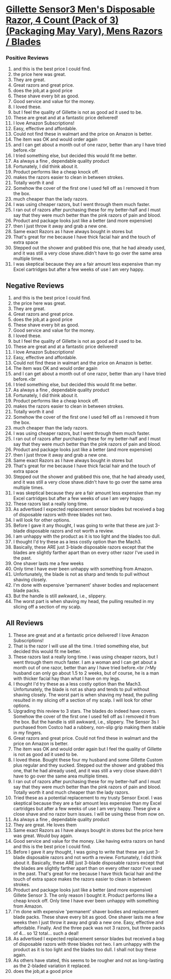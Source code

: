 # [Gillette Sensor3 Men&#x27;s Disposable Razor, 4 Count (Pack of 3) (Packaging May Vary), Mens Razors / Blades](https://products.checkmycream.com/products/Gillette-Sensor3-Men&#x27;s-Disposable-Razor-4-Count-(Pack-of-3)-(Packaging-May-Vary)-Mens-Razors-Blades.html)

### Positive Reviews

<ol>
      <li>and this is the best price I could find.</li>
      <li>the price here was great.</li>
      <li>They are great.</li>
      <li>Great razors and great price.</li>
      <li>does the job,at a good price</li>
      <li>These shave every bit as good.</li>
      <li>Good service and value for the money.  </li>
      <li>I loved these.</li>
      <li>but I feel the quality of Gillette is not as good ad it used to be.</li>
      <li>These are great and at a fantastic price delivered!  </li>
      <li>I love Amazon Subscriptions!</li>
      <li>Easy, effective and affordable.</li>
      <li>Could not find these in walmart and the price on Amazon is better.</li>
      <li>The item was OK and would order again</li>
      <li>and I can get about a month out of one razor, better than any I have tried before.&lt;br</li>
      <li>I tried something else, but decided this would fit me better.</li>
      <li>As always a fine , dependable quality product</li>
      <li>Fortunately, I did think about it.    </li>
      <li>Product performs like a cheap knock off.  </li>
      <li>makes the razors easier to clean in between strokes.</li>
      <li>Totally worth it and</li>
      <li>Somehow the cover of the first one I used fell off as I removed it from the box.</li>
      <li>much cheaper than the lady razors.</li>
      <li>I was using cheaper razors, but I went through them much faster.</li>
      <li>I ran out of razors after purchasing these for my better-half and I must say that they were much better than the pink razors of pain and blood.</li>
      <li>Product and package looks just like a better (and more expensive)</li>
      <li>then I just throw it away and grab a new one.</li>
      <li>Same exact Razors as I have always bought in stores but</li>
      <li>That&#x27;s great for me because I have thick facial hair and the touch of extra space</li>
      <li>Stepped out the shower and grabbed this one, that he had already used, and it was still a very close shave.didn&#x27;t have to go over the same area multiple times.</li>
      <li>I was skeptical because they are a fair amount less expensive than my Excel cartridges but after a few weeks of use I am very happy.  </li>
</ol>


<h2>Negative Reviews</h2>
<ol>
<li> and this is the best price I could find.</li>
<li> the price here was great.</li>
<li> They are great.</li>
<li> Great razors and great price.</li>
<li> does the job,at a good price</li>
<li> These shave every bit as good.</li>
<li> Good service and value for the money.  </li>
<li> I loved these.</li>
<li> but I feel the quality of Gillette is not as good ad it used to be.</li>
<li> These are great and at a fantastic price delivered!  </li>
<li> I love Amazon Subscriptions!</li>
<li> Easy, effective and affordable.</li>
<li> Could not find these in walmart and the price on Amazon is better.</li>
<li> The item was OK and would order again</li>
<li> and I can get about a month out of one razor, better than any I have tried before.&lt;br</li>
<li> I tried something else, but decided this would fit me better.</li>
<li> As always a fine , dependable quality product</li>
<li> Fortunately, I did think about it.    </li>
<li> Product performs like a cheap knock off.  </li>
<li> makes the razors easier to clean in between strokes.</li>
<li> Totally worth it and</li>
<li> Somehow the cover of the first one I used fell off as I removed it from the box.</li>
<li> much cheaper than the lady razors.</li>
<li> I was using cheaper razors, but I went through them much faster.</li>
<li> I ran out of razors after purchasing these for my better-half and I must say that they were much better than the pink razors of pain and blood.</li>
<li> Product and package looks just like a better (and more expensive)</li>
<li> then I just throw it away and grab a new one.</li>
<li> Same exact Razors as I have always bought in stores but</li>
<li> That&#x27;s great for me because I have thick facial hair and the touch of extra space</li>
<li> Stepped out the shower and grabbed this one, that he had already used, and it was still a very close shave.didn&#x27;t have to go over the same area multiple times.</li>
<li> I was skeptical because they are a fair amount less expensive than my Excel cartridges but after a few weeks of use I am very happy.  </li>
<li> These razors last a really long time.</li>
<li> As advertised I expected replacement sensor blades but received a bag of disposable razors with three blades not two.</li>
<li> I will look for other options.</li>
<li> Before I gave it any thought, I was going to write that these are just 3-blade disposable razors and not worth a review.  </li>
<li> I am unhappy with the product as it is too light and the blades too dull.</li>
<li> I thought I&#x27;d try these as a less costly option than the Mach3.  </li>
<li> Basically, these ARE just 3-blade disposable razors except that the blades are slightly farther apart than on every other razor I&#x27;ve used in the past.  </li>
<li> One shaver lasts me a few weeks</li>
<li> Only time I have ever been unhappy with something from Amazon.</li>
<li> Unfortunately, the blade is not as sharp and tends to pull without shaving closely.  </li>
<li> I&#x27;m done with expensive &#x27;permanent&#x27; shaver bodies and replacement blade packs.</li>
<li> But the handle is still awkward, i.e., slippery.</li>
<li> The worst part is when shaving my head, the pulling resulted in my slicing off a section of my scalp.  </li>
</ol>

<h2>All Reviews</h2>

<ol>
    <li> These are great and at a fantastic price delivered!  I love Amazon Subscriptions!</li>
    <li> That is the razor I will use all the time.  I tried something else, but decided this would fit me better.</li>
    <li> These razors last a really long time. I was using cheaper razors, but I went through them much faster. I am a woman and I can get about a month out of one razor, better than any I have tried before.&lt;br /&gt;My husband can only go about 1.5 to 2 weeks, but of course, he is a man with thicker facial hay than what I have on my legs.</li>
    <li> I thought I&#x27;d try these as a less costly option than the Mach3.  Unfortunately, the blade is not as sharp and tends to pull without shaving closely.  The worst part is when shaving my head, the pulling resulted in my slicing off a section of my scalp.  I will look for other options.</li>
    <li> Upgrading this review to 3 stars. The blades do indeed have covers. Somehow the cover of the first one I used fell off as I removed it from the box. But the handle is still awkward, i.e., slippery. The Sensor 3s I purchased from Costco had a rubbery, non-slip grip making them stable in my fingers.</li>
    <li> Great razors and great price. Could not find these in walmart and the price on Amazon is better.</li>
    <li> The item was OK and would order again but I feel the quality of Gillette is not as good ad it used to be.</li>
    <li> I loved these. Bought these four my husband and some Gillette Custom plus regular and they sucked. Stepped out the shower and grabbed this one, that he had already used, and it was still a very close shave.didn&#x27;t have to go over the same area multiple times.</li>
    <li> I ran out of razors after purchasing these for my better-half and I must say that they were much better than the pink razors of pain and blood. Totally worth it and much cheaper than the lady razors.</li>
    <li> Tried these as a potential replacement to my trusty Sensor Excel.  I was skeptical because they are a fair amount less expensive than my Excel cartridges but after a few weeks of use I am very happy.  These give a close shave and no razor burn issues.  I will be using these from now on.</li>
    <li> As always a fine , dependable quality product</li>
    <li> They are great. He loves them</li>
    <li> Same exact Razors as I have always bought in stores but the price here was great. Would buy again.</li>
    <li> Good service and value for the money.  Like having extra razors on hand and this is the best price I could find.</li>
    <li> Before I gave it any thought, I was going to write that these are just 3-blade disposable razors and not worth a review.  Fortunately, I did think about it.    Basically, these ARE just 3-blade disposable razors except that the blades are slightly farther apart than on every other razor I&#x27;ve used in the past.  That&#x27;s great for me because I have thick facial hair and the touch of extra space makes the razors easier to clean in between strokes.</li>
    <li> Product and package looks just like a better (and more expensive) Gillete Sensor 3.  The only reason I bought it.  Product performs like a cheap knock off.  Only time I have ever been unhappy with something from Amazon.</li>
    <li> I&#x27;m done with expensive &#x27;permanent&#x27; shaver bodies and replacement blade packs. These shave every bit as good. One shaver lasts me a few weeks then I just throw it away and grab a new one. Easy, effective and affordable. Finally. And the three pack was not 3 razors, but three packs of 4… so 12 total… such a deal!</li>
    <li> As advertised I expected replacement sensor blades but received a bag of disposable razors with three blades not two. I am unhappy with the product as it is too light and the blades too dull. I shall not buy these again.</li>
    <li> As others have stated, this seems to be rougher and not as long-lasting as the 2-bladed variation it replaced.</li>
    <li> does the job,at a good price</li>
</ol>





